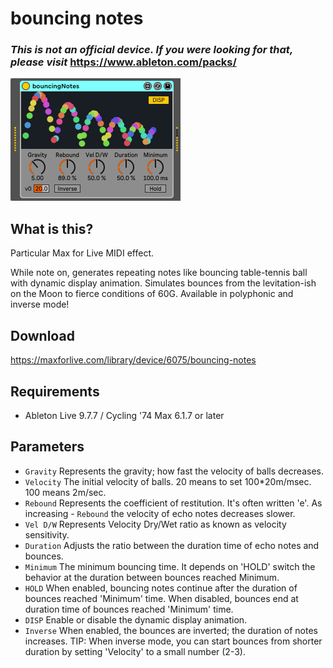 # bouncing notes

### _This is not an official device. If you were looking for that, please visit_ https://www.ableton.com/packs/

![image of bouncing notes Max for Live device](img/bouncingNotes.png)

## What is this?
Particular Max for Live MIDI effect.

While note on, generates repeating notes like bouncing table-tennis ball
with dynamic display animation.
Simulates bounces from the levitation-ish on the Moon to fierce conditions of 60G.
Available in polyphonic and inverse mode!

## Download
https://maxforlive.com/library/device/6075/bouncing-notes

## Requirements
- Ableton Live 9.7.7 / Cycling '74 Max 6.1.7 or later

## Parameters
- `Gravity` Represents the gravity; how fast the velocity of balls decreases.
- `Velocity` The initial velocity of balls. 20 means to set 100*20m/msec. 100 means 2m/sec.
- `Rebound` Represents the coefficient of restitution. It's often written 'e'. As increasing - `Rebound` the velocity of echo notes decreases slower.
- `Vel D/W` Represents Velocity Dry/Wet ratio as known as velocity sensitivity.
- `Duration` Adjusts the ratio between the duration time of echo notes and bounces.
- `Minimum` The minimum bouncing time. It depends on 'HOLD' switch the behavior at the duration between bounces reached Minimum.
- `HOLD` When enabled, bouncing notes continue after the duration of bounces reached 'Minimum' time.
When disabled, bounces end at duration time of bounces reached 'Minimum' time.
- `DISP` Enable or disable the dynamic display animation.
- `Inverse` When enabled, the bounces are inverted; the duration of notes increases.
TIP: When inverse mode, you can start bounces from shorter duration by setting 'Velocity' to a small number (2-3).